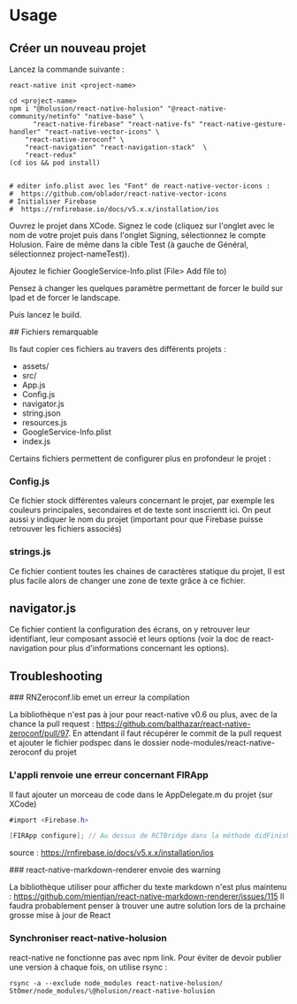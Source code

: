 # Usage

## Créer un nouveau projet

Lancez la commande suivante :

```
react-native init <project-name>

cd <project-name>
npm i "@holusion/react-native-holusion" "@react-native-community/netinfo" "native-base" \
      "react-native-firebase" "react-native-fs" "react-native-gesture-handler" "react-native-vector-icons" \
    "react-native-zeroconf" \
    "react-navigation" "react-navigation-stack"  \
    "react-redux"
(cd ios && pod install)


# editer info.plist avec les "Font" de react-native-vector-icons : 
#  https://github.com/oblador/react-native-vector-icons
# Initialiser Firebase 
#  https://rnfirebase.io/docs/v5.x.x/installation/ios
```

Ouvrez le projet dans XCode. Signez le code (cliquez sur l'onglet avec le nom de votre projet
puis dans l'onglet Signing, sélectionnez le compte Holusion. Faire de même dans la cible Test (à gauche de Général, sélectionnez project-nameTest)).

Ajoutez le fichier GoogleService-Info.plist (File> Add file to)

Pensez à changer les quelques paramètre permettant de forcer le build sur Ipad et de forcer le landscape.

Puis lancez le build.

## Fichiers remarquable

Ils faut copier ces fichiers au travers des différents projets :

- assets/
- src/
- App.js
- Config.js
- navigator.js
- string.json
- resources.js
- GoogleService-Info.plist
- index.js

Certains fichiers permettent de configurer plus en profondeur le projet :

### Config.js

Ce fichier stock différentes valeurs concernant le projet, par exemple les couleurs principales, secondaires et de texte sont inscrientt ici.
On peut aussi y indiquer le nom du projet (important pour que Firebase puisse retrouver les fichiers associés)

### strings.js

Ce fichier contient toutes les chaines de caractères statique du projet, Il est plus facile alors de changer une zone de texte grâce à ce fichier.

## navigator.js

Ce fichier contient la configuration des écrans, on y retrouver leur identifiant, leur composant associé et leurs options (voir la doc de react-navigation pour plus d'informations concernant les options).

## Troubleshooting

### RNZeroconf.lib emet un erreur  la compilation

La bibliothèque n'est pas à jour pour react-native v0.6 ou plus, avec de la chance la pull request : https://github.com/balthazar/react-native-zeroconf/pull/97. En attendant il
faut récupérer le commit de la pull request et ajouter le fichier podspec dans le dossier node-modules/react-native-zeroconf du projet

### L'appli renvoie une erreur concernant FIRApp

Il faut ajouter un morceau de code dans le AppDelegate.m du projet (sur XCode)

```c#
#import <Firebase.h>

[FIRApp configure]; // Au dessus de RCTBridge dans la méthode didFinishLaunchingWithOptions
```

source : https://rnfirebase.io/docs/v5.x.x/installation/ios

### react-native-markdown-renderer envoie des warning

La bibliothèque utiliser pour afficher du texte markdown n'est plus maintenu : https://github.com/mientjan/react-native-markdown-renderer/issues/115
Il faudra probablement penser à trouver une autre solution lors de la prchaine grosse mise à jour de React

### Synchroniser react-native-holusion

react-native ne fonctionne pas avec npm link. Pour éviter de devoir publier une version à chaque fois, on utilise rsync :

    rsync -a --exclude node_modules react-native-holusion/ StOmer/node_modules/\@holusion/react-native-holusion
